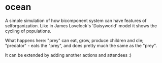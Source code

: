 ocean
=====

A simple simulation of how bicomponent system can have features of selforganization.
Like in James Lovelock`s 'Daisyworld' model it shows the cycling of populations.

What happens here:
  "prey" can eat, grow, produce children and die;
	"predator" - eats the "prey", and does pretty much the same as the "prey".

It can be extended by adding another actions and attendees :) 
